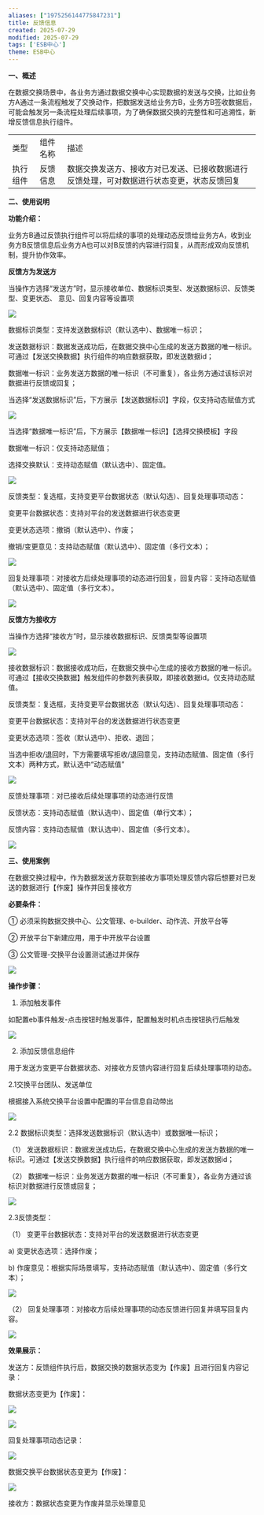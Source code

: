 ```yaml
---
aliases: ["1975256144775847231"]
title: 反馈信息
created: 2025-07-29
modified: 2025-07-29
tags: ['ESB中心']
theme: ESB中心
---
```


**一、概述**

在数据交换场景中，各业务方通过数据交换中心实现数据的发送与交换，比如业务方A通过一条流程触发了交换动作，把数据发送给业务方B，业务方B签收数据后，可能会触发另一条流程处理后续事项，为了确保数据交换的完整性和可追溯性，新增反馈信息执行组件。

|  |  |  |
| --- | --- | --- |
| 类型 | 组件名称 | 描述 |
| 执行组件 | 反馈信息 | 数据交换发送方、接收方对已发送、已接收数据进行反馈处理，可对数据进行状态变更，状态反馈回复 |

**二、使用说明**

**功能介绍：**

业务方B通过反馈执行组件可以将后续的事项的处理动态反馈给业务方A，收到业务方B反馈信息后业务方A也可以对B反馈的内容进行回复，从而形成双向反馈机制，提升协作效率。

**反馈方为发送方**

当操作方选择“发送方”时，显示接收单位、数据标识类型、发送数据标识、反馈类型、变更状态、 意见、回复内容等设置项

![](https://myhelpdoc.oss-cn-heyuan.aliyuncs.com/mdimages/28cd1028cddc9513b2ca7364cc348a13.jpg)

数据标识类型：支持发送数据标识（默认选中）、数据唯一标识；

发送数据标识：数据发送成功后，在数据交换中心生成的发送方数据的唯一标识。可通过【发送交换数据】执行组件的响应数据获取，即发送数据id；

数据唯一标识：业务发送方数据的唯一标识（不可重复），各业务方通过该标识对数据进行反馈或回复；

当选择“发送数据标识”后，下方展示【发送数据标识】字段，仅支持动态赋值方式

![](https://myhelpdoc.oss-cn-heyuan.aliyuncs.com/mdimages/4e207002762a2c1c79d35d9dd8ef05d9.jpg)

当选择“数据唯一标识”后，下方展示【数据唯一标识】【选择交换模板】字段

数据唯一标识：仅支持动态赋值；

选择交换默认：支持动态赋值（默认选中）、固定值。

![](https://myhelpdoc.oss-cn-heyuan.aliyuncs.com/mdimages/72c466c3aad57db81fdf1385e3fccb25.jpg)

反馈类型：复选框，支持变更平台数据状态（默认勾选）、回复处理事项动态：

变更平台数据状态：支持对平台的发送数据进行状态变更

变更状态选项：撤销（默认选中）、作废；

撤销/变更意见：支持动态赋值（默认选中）、固定值（多行文本）；

![](https://myhelpdoc.oss-cn-heyuan.aliyuncs.com/mdimages/cd4f813c19bbfbd63ab572ac0447d6ce.jpg)

回复处理事项：对接收方后续处理事项的动态进行回复，回复内容：支持动态赋值（默认选中）、固定值（多行文本）。

![](https://myhelpdoc.oss-cn-heyuan.aliyuncs.com/mdimages/5fc4ab2643e872d3b9c871ef854e48a4.jpg)

**反馈方为接收方**

当操作方选择“接收方”时，显示接收数据标识、反馈类型等设置项

![](https://myhelpdoc.oss-cn-heyuan.aliyuncs.com/mdimages/737ace7664e4523780d0112a1dc533b8.jpg)

接收数据标识：数据接收成功后，在数据交换中心生成的接收方数据的唯一标识。可通过【接收交换数据】触发组件的参数列表获取，即接收数据id。仅支持动态赋值。

反馈类型：复选框，支持变更平台数据状态（默认勾选）、回复处理事项动态：

变更平台数据状态：支持对平台的发送数据进行状态变更

变更状态选项：签收（默认选中）、拒收、退回；

当选中拒收/退回时，下方需要填写拒收/退回意见，支持动态赋值、固定值（多行文本）两种方式，默认选中“动态赋值”

![](https://myhelpdoc.oss-cn-heyuan.aliyuncs.com/mdimages/8bd44d8f49ad0c1f757c0eb24835b67c.jpg)

反馈处理事项：对已接收后续处理事项的动态进行反馈

反馈状态：支持动态赋值（默认选中）、固定值（单行文本）；

反馈内容：支持动态赋值（默认选中）、固定值（多行文本）。

![](https://myhelpdoc.oss-cn-heyuan.aliyuncs.com/mdimages/bdee286cb20524922e5cd0dcb662bf43.jpg)

**三、使用案例**

在数据交换过程中，作为数据发送方获取到接收方事项处理反馈内容后想要对已发送的数据进行【作废】操作并回复接收方

**必要条件：**

① 必须采购数据交换中心、公文管理、e-builder、动作流、开放平台等

② 开放平台下新建应用，用于中开放平台设置

③ 公文管理-交换平台设置测试通过并保存

![](https://myhelpdoc.oss-cn-heyuan.aliyuncs.com/mdimages/65c8115eaeb6d9cadfc151e510f9ae40.jpg)

**操作步骤：**

1. 添加触发事件

如配置eb事件触发-点击按钮时触发事件，配置触发时机点击按钮执行后触发

![](https://myhelpdoc.oss-cn-heyuan.aliyuncs.com/mdimages/4bfa117a4752ec4e3cfe7dbc279955a3.jpg)

2. 添加反馈信息组件

用于发送方变更平台数据状态、对接收方反馈内容进行回复后续处理事项的动态。

2.1交换平台团队、发送单位

根据接入系统交换平台设置中配置的平台信息自动带出

![](https://myhelpdoc.oss-cn-heyuan.aliyuncs.com/mdimages/979f2ae05868fa4a6e02d23919fda0ba.jpg)

2.2 数据标识类型：选择发送数据标识（默认选中）或数据唯一标识；

（1） 发送数据标识：数据发送成功后，在数据交换中心生成的发送方数据的唯一标识。可通过【发送交换数据】执行组件的响应数据获取，即发送数据id；

（2） 数据唯一标识：业务发送方数据的唯一标识（不可重复），各业务方通过该标识对数据进行反馈或回复；

![](https://myhelpdoc.oss-cn-heyuan.aliyuncs.com/mdimages/5417a93e87a935ff7640be48c1c3cae4.jpg)

2.3反馈类型：

（1） 变更平台数据状态：支持对平台的发送数据进行状态变更

a) 变更状态选项：选择作废；

b) 作废意见：根据实际场景填写，支持动态赋值（默认选中）、固定值（多行文本）；

![](https://myhelpdoc.oss-cn-heyuan.aliyuncs.com/mdimages/6a9fff812ed479edd61e3e7e04b2df78.jpg)

（2） 回复处理事项：对接收方后续处理事项的动态反馈进行回复并填写回复内容。

![](https://myhelpdoc.oss-cn-heyuan.aliyuncs.com/mdimages/c8fe14903827498cb7978a832d0a94a6.jpg)

**效果展示：**

发送方：反馈组件执行后，数据交换的数据状态变为【作废】且进行回复内容记录：

数据状态变更为【作废】：

![](https://myhelpdoc.oss-cn-heyuan.aliyuncs.com/mdimages/7d2d4c5c916ba7d6add99f31ef0dbb18.jpg)

![](https://myhelpdoc.oss-cn-heyuan.aliyuncs.com/mdimages/0fd48d1234995f2937765927ccaa70c7.jpg)

回复处理事项动态记录：

![](https://myhelpdoc.oss-cn-heyuan.aliyuncs.com/mdimages/8b66b69070a76adc901c59bf65008fe3.jpg)

数据交换平台数据状态变更为【作废】：

![](https://myhelpdoc.oss-cn-heyuan.aliyuncs.com/mdimages/3b5fe238515091c78b812d8c99107085.jpg)

接收方：数据状态变更为作废并显示处理意见

